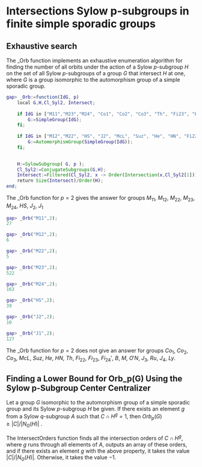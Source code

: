 # Intersections Sylow p-subgroups in finite simple sporadic groups


## Exhaustive search

The _Orb function implements an exhaustive enumeration algorithm for finding the number of all orbits under the action of a Sylow $p$-subgroup $H$ on the set of all Sylow $p$-subgroups of a group $G$ that intersect $H$ at one, where $G$ is a group isomorphic to the automorphism group of a simple sporadic group.


```gap
gap> _Orb:=function(IdG, p)
	local G,H,Cl_Syl2, Intersect;
	
	if IdG in ["M11","M23","M24", "Co1", "Co2", "Co3", "Th", "Fi23", "B", "M", "J1",  "Ru", "J4", "Ly", "B", "M"] then
		G:=SimpleGroup(IdG);
	fi;
	
	if IdG in ["M12","M22",	"HS", "J2", "McL", "Suz", "He", "HN", "Fi22", "Fi24", "ON", "J3"] then
		G:=AutomorphismGroup(SimpleGroup(IdG));
	fi;
	

	H:=SylowSubgroup( G, p );
	Cl_Syl2:=ConjugateSubgroups(G,H);
	Intersect:=Filtered(Cl_Syl2, x -> Order(Intersection(x,Cl_Syl2[1]))=1 );;
	return Size(Intersect)/Order(H);
end;
```

The \_Orb function for $p=2$ gives the answer for groups $M_{11}$, $M_{12}$, $M_{22}$, $M_{23}$, $M_{24}$, $HS$, $J_{2}$, $J_1$
```gap
gap> _Orb("M11",2);
27
```

```gap
gap> _Orb("M12",2);
6
```
```gap
gap> _Orb("M22",2);
5
```
```gap
gap> _Orb("M23",2);
522
```

```gap
gap> _Orb("M24",2);
163
```
```gap
gap> _Orb("HS",2);
39
```
```gap
gap> _Orb("J2",2);
10
```

```gap
gap> _Orb("J1",2);
127
```



The \_Orb function for $p=2$ does not give an answer for groups $Co_1$, $Co_2$, $Co_3$, $McL$, $Suz$, $He$, $HN$, $Th$,	$Fi_{22}$, $Fi_{23}$, $Fi_{24}'$, $B$, $M$, $O'N$, $J_3$, $Ru$, $J_4$, $Ly$. 


## Finding a Lower Bound for Orb_p(G) Using the Sylow p-Subgroup Center Centralizer

Let a group $G$ isomorphic to the automorphism group of a simple sporadic group and its Sylow $p$-subgroup $H$ be given. If there exists an element $g$ from a Sylow $q$-subgroup $A$ such that $C\cap H^g=1$, then $Orb_p(G)\ge |C|/|N_G(H)|$ .

The IntersectOrders function finds all the intersection orders of $C\cap H^g$, where $g$ runs through all elements of $A$, outputs an array of these orders, and if there exists an element $g$ with the above property, it takes the value $|C |/|N_G(H)|$. Otherwise, it takes the value $-1$.  
